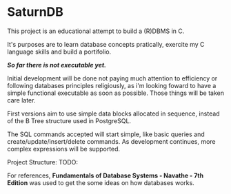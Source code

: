 # SaturnDB

This project is an educational attempt to build a (R)DBMS in C.

It's purposes are to learn database concepts pratically, exercite my C language skills and build a portifolio.

***So far there is not executable yet.***

Initial development will be done not paying much attention to efficiency or following databases principles religiously, as i'm looking foward to have a simple functional executable as soon as possible. 
Those things will be taken care later.


First versions aim to use simple data blocks allocated in sequence, instead of the B Tree structure used in PostgreSQL. 

The SQL commands accepted will start simple, like basic queries and create/update/insert/delete commands. As development continues, more complex expressions will be supported.

Project Structure:
  TODO:




For references, **Fundamentals of Database Systems - Navathe - 7th Edition** was used to get the some ideas on how databases works.
